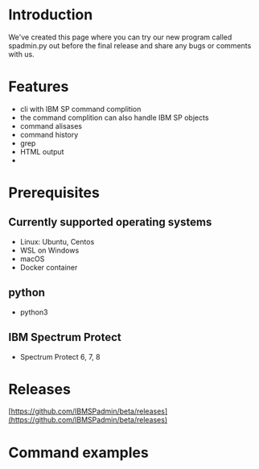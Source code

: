 # Introduction

We've created this page where you can try our new program called spadmin.py out before the final release and share any bugs or comments with us.

# Features

- cli with IBM SP command complition
- the command complition can also handle IBM SP objects
- command alisases
- command history
- grep
- HTML output
- 

# Prerequisites

## Currently supported operating systems

- Linux: Ubuntu, Centos
- WSL on Windows
- macOS
- Docker container

## python

- python3 

## IBM Spectrum Protect

- Spectrum Protect 6, 7, 8

# Releases

[https://github.com/IBMSPadmin/beta/releases](https://github.com/IBMSPadmin/beta/releases)

# Command examples
